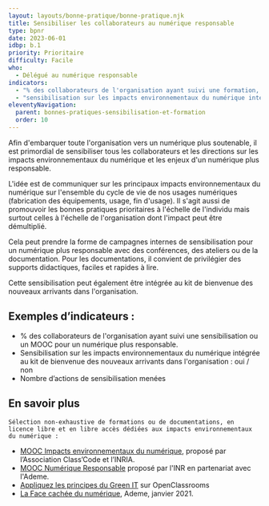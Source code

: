 ```yaml
---
layout: layouts/bonne-pratique/bonne-pratique.njk
title: Sensibiliser les collaborateurs au numérique responsable
type: bpnr
date: 2023-06-01
idbp: b.1
priority: Prioritaire
difficulty: Facile
who:
  - Délégué au numérique responsable
indicators:
  - "% des collaborateurs de l'organisation ayant suivi une formation, une sensibilisation ou un MOOC pour un numérique plus responsable."
  - "sensibilisation sur les impacts environnementaux du numérique intégrée au kit de bienvenue des nouveaux arrivants dans l'organisation : oui / non"
eleventyNavigation:
  parent: bonnes-pratiques-sensibilisation-et-formation
  order: 10
---
```


Afin d'embarquer toute l'organisation vers un numérique plus soutenable, il est primordial de sensibiliser tous les collaborateurs et les directions sur les impacts environnementaux du numérique et les enjeux d'un numérique plus responsable.

L'idée est de communiquer sur les principaux impacts environnementaux du numérique sur l'ensemble du cycle de vie de nos usages numériques (fabrication des équipements, usage, fin d'usage). Il s'agit aussi de promouvoir les bonnes pratiques prioritaires à l'échelle de l'individu mais surtout celles à l'échelle de l'organisation dont l'impact peut être démultiplié.

Cela peut prendre la forme de campagnes internes de sensibilisation pour un numérique plus responsable avec des conférences, des ateliers ou de la documentation. Pour les documentations, il convient de privilégier des supports didactiques, faciles et rapides à lire.

Cette sensibilisation peut également être intégrée au kit de bienvenue des nouveaux arrivants dans l'organisation.

## Exemples d’indicateurs :
* % des collaborateurs de l'organisation ayant suivi une sensibilisation ou un MOOC pour un numérique plus responsable.
*	Sensibilisation sur les impacts environnementaux du numérique intégrée au kit de bienvenue des nouveaux arrivants dans l'organisation : oui / non
*	Nombre d’actions de sensibilisation menées

## En savoir plus

	Sélection non-exhaustive de formations ou de documentations, en licence libre et en libre accès dédiées aux impacts environnementaux du numérique :

* [MOOC Impacts environnementaux du numérique](https://www.fun-mooc.fr/fr/cours/impacts-environnementaux-du-numerique/), proposé par l’Association Class’Code et l’INRIA.
* [MOOC Numérique Responsable](https://www.academie-nr.org/) proposé par l'INR en partenariat avec l'Ademe.
* [Appliquez les principes du Green IT](https://openclassrooms.com/fr/courses/6227476-appliquez-les-principes-du-green-it-dans-votre-entreprise) sur OpenClassrooms
* [La Face cachée du numérique](https://www.ademe.fr/sites/default/files/assets/documents/guide-pratique-face-cachee-numerique.pdf), Ademe, janvier 2021.
